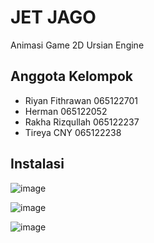 # JET JAGO

Animasi Game 2D Ursian Engine

## Anggota Kelompok

- Riyan Fithrawan	    065122701
- Herman	            065122052
- Rakha Rizqullah	    065122237
- Tireya CNY	        065122238


## Instalasi
![image](https://github.com/yanfithra/JET-JAGO/assets/120780746/65a8cdc1-b670-4fc7-a163-27339a4f2c79)

![image](https://github.com/yanfithra/JET-JAGO/assets/120780746/da38d5c4-4dab-4a46-a85e-47fe87fb0895)

![image](https://github.com/yanfithra/JET-JAGO/assets/120780746/47c42055-8b9d-4bf4-98f2-0f1bcb304622)

